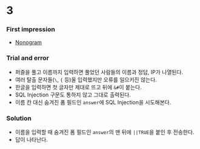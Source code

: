 # 3
### First impression
* [Nonogram](https://en.wikipedia.org/wiki/Nonogram)

### Trial and error
* 퍼즐을 풀고 이름까지 입력하면 풀었던 사람들의 이름과 정답, IP가 나열된다.
* 여러 탈출 문자들(`\`, `{` 등)울 입력했지만 오류를 일으키진 않는다.
* 한글을 입력하면 첫 글자만 제대로 뜨고 뒤에 `&#`이 붙는다.
* SQL Injection 구문도 통하지 않고 그대로 출력된다.
* 이름 칸 대신 숨겨진 폼 필드인 `answer`에 SQL Injection을 시도해본다.

### Solution
* 이름을 입력할 때 숨겨진 폼 필드인 `answer`의 맨 뒤에 `||TRUE`을 붙인 후 전송한다.
* 답이 나타난다.